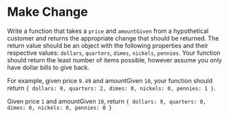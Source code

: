 # Make Change

Write a function that takes a `price` and `amountGiven` from a hypothetical customer and returns the appropriate change that should be returned.
The return value should be an object with the following properties and their respective values: `dollars`, `quarters`, `dimes`, `nickels`, `pennies`.
Your function should return the least number of items possible, however assume you only have dollar bills to give back.

For example, given price `9.49` and amountGiven `10`, your function should return `{ dollars: 0, quarters: 2, dimes: 0, nickels: 0, pennies: 1 }`.

Given price `1` and amountGiven `10`, return `{ dollars: 9, quarters: 0, dimes: 0, nickels: 0, pennies: 0 }`
